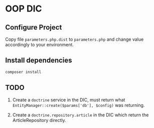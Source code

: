 # OOP DIC

## Configure Project

Copy file `parameters.php.dist` to `parameters.php` and change value accordingly to your environment.

## Install dependencies

```bash
composer install
```

## TODO

1. Create a `doctrine` service in the DIC, must return what `EntityManager::create($params['db'], $config)` was returning.

2. Create a `doctrine.repository.article` in the DIC which return the ArticleRepository directly.
